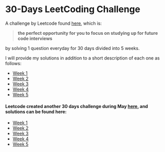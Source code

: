 # 30-Days LeetCoding Challenge

A challenge by Leetcode found [here](https://leetcode.com/explore/other/card/30-day-leetcoding-challenge/), which is:

> **the perfect opportunity for you to focus on studying up for future code interviews**

by solving 1 question everyday for 30 days divided into 5 weeks.

I will provide my solutions in addition to a short description of each one as follows:
* [Week 1](/Week1/Week1.md)
* [Week 2](/Week2/Week2.md)
* [Week 3](/Week3/Week3.md)
* [Week 4]()
* [Week 5]()


#### Leetcode created another 30 days challenge during May [here](), and solutions can be found here:
* [Week 1](/MayChallenge/Week1/Week1.md)
* [Week 2](/MayChallenge/Week2/Week2.md)
* [Week 3]()
* [Week 4]()
* [Week 5]()
